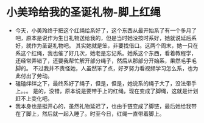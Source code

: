 # 小美玲给我的圣诞礼物-脚上红绳

   - 今天，小美玲终于把这个红绳给系好了，这个东西从最开始系了有一个多月了吧，原本是说作为生日礼物送给我的，但是当时她没按时系好，她就说延后系好，就作为圣诞礼物吧。
其实她就是笨，非要找借口。这两个周末，她一只在系这个红绳，我也催了好几次，她老是忘记系。她系这个东西，看着教程学，还经常弄错了，还要我帮忙解开部分绳子，然后从那部分开始系，果然毛手毛脚的。
不过我并不责怪她，人虽然笨了点，好歹努力看视频学习怎么系，也为此付出了劳动。
   - 磕磕绊绊之下，最终系好了绳子，但是，但是，她说系的绳子大了，没法带手上。。。 是的，没错，原本说是要带手上的红绳，现在变成了脚绳，这就是计划赶不上变化吧。
   - 我本身也是挺开心的，虽然礼物延迟了，也由手链变成了脚链，最后她给我带在了脚上，然后就一起入睡了。时至今日，红绳一直带着脚上。
